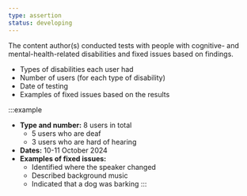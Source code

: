 ```yaml
---
type: assertion
status: developing
---
```


The content author(s) conducted tests with people with cognitive- and mental-health-related disabilities and fixed issues based on findings.

* Types of disabilities each user had
* Number of users (for each type of disability)
* Date of testing
* Examples of fixed issues based on the results

:::example
* **Type and number:** 8 users in total
  * 5 users who are deaf
  * 3 users who are hard of hearing
* **Dates:** 10-11 October 2024
* **Examples of fixed issues:**
  * Identified where the speaker changed
  * Described background music
  * Indicated that a dog was barking
:::